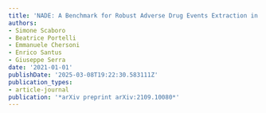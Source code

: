 ```yaml
---
title: 'NADE: A Benchmark for Robust Adverse Drug Events Extraction in Face of Negations'
authors:
- Simone Scaboro
- Beatrice Portelli
- Emmanuele Chersoni
- Enrico Santus
- Giuseppe Serra
date: '2021-01-01'
publishDate: '2025-03-08T19:22:30.583111Z'
publication_types:
- article-journal
publication: '*arXiv preprint arXiv:2109.10080*'
---
```

